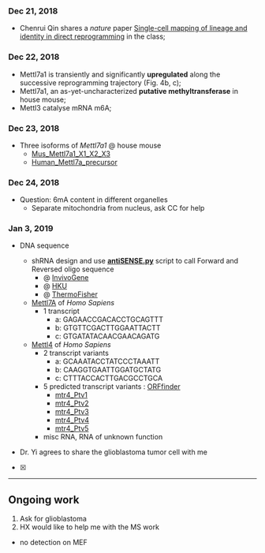 ### Dec 21, 2018
* Chenrui Qin shares a *nature* paper [Single-cell mapping of lineage and identity in direct reprogramming](https://www.nature.com/articles/s41586-018-0744-4) in the class;

### Dec 22, 2018
* Mettl7a1 is transiently and significantly **upregulated** along the successive reprogramming trajectory (Fig. 4b, c);
* Mettl7a1, an as-yet-uncharacterized **putative methyltransferase** in house mouse;
* Mettl3 catalyse mRNA m6A;

### Dec 23, 2018
* Three isoforms of _Mettl7a1_ @ house mouse
  * [Mus_Mettl7a1_X1_X2_X3](https://github.com/ZihuaLiu666/6mA/blob/master/Mus_Mettl7a1_X1_X2_X3.fasta)
  * [Human_Mettl7a_precursor](https://github.com/ZihuaLiu666/6mA/blob/master/Human_Mettl7a_precursor.fasta)

### Dec 24, 2018

* Question: 6mA content in different organelles
  * Separate mitochondria from nucleus, ask CC for help

### Jan 3, 2019
* DNA sequence
  * shRNA design and use [**antiSENSE.py**](https://github.com/ZihuaLiu666/6mA/blob/master/antiSENSE.py) script to call Forward and Reversed oligo sequence
    * @ [InvivoGene](https://www.invivogen.com/sirnawizard/design.php)
    * @ [HKU](https://i.cs.hku.hk/~sirna/software/sirna.php)
    * @ [ThermoFisher](https://www.thermofisher.com/cn/zh/home/life-science/rnai/synthetic-rnai-analysis/ambion-silencer-select-sirnas/silencer-select-sirna.html)
  * [Mettl7A](https://www.ncbi.nlm.nih.gov/nuccore/1519244361) of _Homo Sapiens_
    * 1 transcript
      * a: GAGAACCGACACCTGCAGTTT
      * b: GTGTTCGACTTGGAATTACTT
      * c: GTGATATACAACGAACAGATG
  * [Mettl4](https://www.ncbi.nlm.nih.gov/nuccore/1519241700) of _Homo Sapiens_
    * 2 transcript variants
      * a: GCAAATACCTATCCCTAAATT
      * b: CAAGGTGAATTGGATGCTATG
      * c: CTTTACCACTTGACGCCTGCA
    * 5 predicted transcript variants : [ORFfinder](https://www.ncbi.nlm.nih.gov/orffinder/)
      * [mtr4_Ptv1]()
      * [mtr4_Ptv2]()
      * [mtr4_Ptv3]()
      * [mtr4_Ptv4]()
      * [mtr4_Ptv5]()
    * misc RNA, RNA of unknown function
    
* Dr. Yi agrees to share the glioblastoma tumor cell with me
- [x]  
---

## Ongoing work
1. Ask for glioblastoma 
2. HX would like to help me with the MS work
  * no detection on MEF
